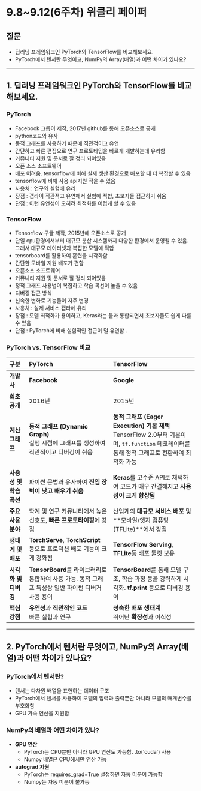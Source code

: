 # **9.8~9.12(6주차) 위클리 페이퍼** 
## 질문
- 딥러닝 프레임워크인 PyTorch와 TensorFlow를 비교해보세요.
- PyTorch에서 텐서란 무엇이고, NumPy의 Array(배열)과 어떤 차이가 있나요?

---
## 1. 딥러닝 프레임워크인 PyTorch와 TensorFlow를 비교해보세요.

### PyTorch
- Facebook 그룹이 제작, 2017년 github를 통해 오픈소스로 공개
- python코드와 유사
- 동적 그래프를 사용하기 때문에 직관적이고 유연
- 간단하고 빠른 편집으로 연구 프로토타입을 빠르게 개발하는데 유리함
- 커뮤니티 지원 및 문서로 잘 정리 되어있음
- 오픈 소스 소프트웨어
- 배포 어려움. tensorflow에 비해 실제 생산 환경으로 배포할 때 더 복잡할 수 있음
- tensorflow에 비해 사용 api지원 적을 수 있음
- 사용처 : 연구와 실험에 유리
- 장점 : 갭라이 직관적고 유연해서 실험에 적합, 초보자들 접근하기 쉬움
- 단점 : 이런 유연성이 오히려 최적화를 어렵게 할 수 있음

### TensorFlow
- Tensorflow 구글 제작, 2015년에 오픈소스로 공개
- 단일 cpu환경에서부터 대규모 분산 시스템까지 다양한 환경에서 운영될 수 있음. 그래서 대규모 데이터셋과 복잡한 모델에 적합
- tensorboard를 활용하여 훈련을 시각화함
- 간단한 모바일 지원 배포가 편함
- 오픈소스 소프트웨어
- 커뮤니티 지원 및 문서로 잘 정리 되어있음
- 정적 그래프 사용법이 복잡하고 학습 곡선이 높을 수 있음
- 디버깅 접근 방식
- 신속한 변화로 기능들이 자주 변경
- 사용처 : 실제 서비스 갭라에 유리
- 장점 : 모델 최적화가 용이하고, Keras라는 툴과 통합되면서 초보자들도 쉽게 다룰 수 있음
- 단점 : PyTorch에 비해 실험적인 접근이 덜 유연함 .

### PyTorch vs. TensorFlow 비교

| 구분 | PyTorch | TensorFlow |
| :--- | :--- | :--- |
| **개발사** | **Facebook** | **Google** |
| **최초 공개** | 2016년 | 2015년 |
| **계산 그래프** | **동적 그래프 (Dynamic Graph)**<br>실행 시점에 그래프를 생성하여 직관적이고 디버깅이 쉬움 | **동적 그래프 (Eager Execution) 기본 채택**<br>TensorFlow 2.0부터 기본이며, `tf.function` 데코레이터를 통해 정적 그래프로 전환하여 최적화 가능 |
| **사용성 및 학습 곡선** | 파이썬 문법과 유사하여 **진입 장벽이 낮고 배우기 쉬움** | **Keras**를 고수준 API로 채택하여 코드가 매우 간결해지고 **사용성이 크게 향상됨** |
| **주요 사용 분야** | 학계 및 연구 커뮤니티에서 높은 선호도, **빠른 프로토타이핑**에 강점 | 산업계의 **대규모 서비스 배포** 및 **모바일/엣지 컴퓨팅(TFLite)**에서 강점 |
| **생태계 및 배포** | **TorchServe**, **TorchScript** 등으로 프로덕션 배포 기능이 크게 강화됨 | **TensorFlow Serving**, **TFLite**등 배포 툴킷 보유 |
| **시각화 및 디버깅** | **TensorBoard**를 라이브러리로 통합하여 사용 가능. 동적 그래프 특성상 일반 파이썬 디버거 사용 용이 | **TensorBoard**를 통해 모델 구조, 학습 과정 등을 강력하게 시각화. **tf.print** 등으로 디버깅 용이 |
| **핵심 강점** | **유연성**과 **직관적인 코드**<br> 빠른 실험과 연구 |  **성숙한 배포 생태계**<br> 뛰어난 **확장성**과 이식성 |

---

## 2. PyTorch에서 텐서란 무엇이고, NumPy의 Array(배열)과 어떤 차이가 있나요?

  
### PyTorch에서 텐서란?
- 텐서는 다차원 배열을 표현하는 데이터 구조
- PyTorch에서 텐서를 사용하여 모델의 입력과 출력뿐만 아니라 모델의 매개변수를 부호화함
- GPU 가속 연산을 지원함

### NumPy의 배열과 어떤 차이가 있나?
- **GPU 연산**
  - PyTorch는 CPU뿐만 아니라 GPU 연산도 가능함. .to('cuda') 사용
  - Numpy 배열은 CPU에서만 연산 가능
- **autograd 지원**
  - PyTorch는 requires_grad=True 설정하면 자동 미분이 가능함
  - Numpy는 자동 미분이 불가능

